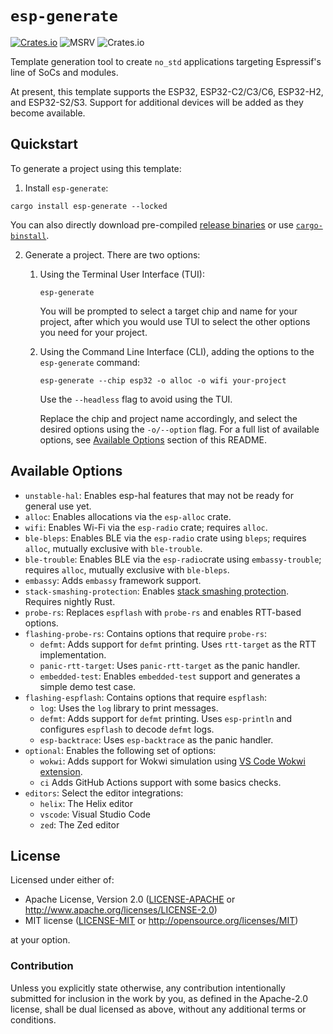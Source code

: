 # `esp-generate`

[![Crates.io](https://img.shields.io/crates/v/esp-generate?labelColor=1C2C2E&color=C96329&logo=Rust&style=flat-square)](https://crates.io/crates/esp-generate)
![MSRV](https://img.shields.io/badge/MSRV-1.86-blue?labelColor=1C2C2E&logo=Rust&style=flat-square)
![Crates.io](https://img.shields.io/crates/l/esp-generate?labelColor=1C2C2E&style=flat-square)

Template generation tool to create `no_std` applications targeting Espressif's line of SoCs and modules.

At present, this template supports the ESP32, ESP32-C2/C3/C6, ESP32-H2, and ESP32-S2/S3. Support for additional devices will be added as they become available.

## Quickstart

To generate a project using this template:

1. Install `esp-generate`:

```
cargo install esp-generate --locked
```

You can also directly download pre-compiled [release binaries] or use [`cargo-binstall`].

2. Generate a project. There are two options:

   1. Using the Terminal User Interface (TUI):

      ```
      esp-generate
      ```
      You will be prompted to select a target chip and name for your project, after which you would use TUI to select the other options you need for your project.

   2. Using the Command Line Interface (CLI), adding the options to the `esp-generate` command:

      ```
      esp-generate --chip esp32 -o alloc -o wifi your-project
      ```
      Use the `--headless` flag to avoid using the TUI.

      Replace the chip and project name accordingly, and select the desired options using the `-o/--option` flag. For a full list of available options, see [Available Options](#available-options) section of this README.

[release binaries]: https://github.com/esp-rs/esp-generate/releases
[`cargo-binstall`]: https://github.com/cargo-bins/cargo-binstall

## Available Options

- `unstable-hal`: Enables esp-hal features that may not be ready for general use yet.
- `alloc`: Enables allocations via the `esp-alloc` crate.
- `wifi`: Enables Wi-Fi via the `esp-radio` crate; requires `alloc`.
- `ble-bleps`: Enables BLE via the `esp-radio` crate using `bleps`; requires `alloc`, mutually exclusive with `ble-trouble`.
- `ble-trouble`: Enables BLE via the `esp-radio`crate using `embassy-trouble`; requires `alloc`, mutually exclusive with `ble-bleps`.
- `embassy`: Adds `embassy` framework support.
- `stack-smashing-protection`: Enables [stack smashing protection](https://doc.rust-lang.org/rustc/exploit-mitigations.html#stack-smashing-protection). Requires nightly Rust.
- `probe-rs`: Replaces `espflash` with `probe-rs` and enables RTT-based options.
- `flashing-probe-rs`: Contains options that require `probe-rs`:
  - `defmt`: Adds support for `defmt` printing. Uses `rtt-target` as the RTT implementation.
  - `panic-rtt-target`: Uses `panic-rtt-target` as the panic handler.
  - `embedded-test`: Enables `embedded-test` support and generates a simple demo test case.
- `flashing-espflash`: Contains options that require `espflash`:
  - `log`: Uses the `log` library to print messages.
  - `defmt`: Adds support for `defmt` printing. Uses `esp-println` and configures `espflash` to decode `defmt` logs.
  - `esp-backtrace`: Uses `esp-backtrace` as the panic handler.
- `optional`: Enables the following set of options:
  - `wokwi`: Adds support for Wokwi simulation using [VS Code Wokwi extension].
  - `ci` Adds GitHub Actions support with some basics checks.
- `editors`: Select the editor integrations:
   - `helix`: The Helix editor
   - `vscode`: Visual Studio Code
   - `zed`: The Zed editor

[VS Code Wokwi extension]: https://marketplace.visualstudio.com/items?itemName=wokwi.wokwi-vscode

## License

Licensed under either of:

- Apache License, Version 2.0 ([LICENSE-APACHE](LICENSE-APACHE) or http://www.apache.org/licenses/LICENSE-2.0)
- MIT license ([LICENSE-MIT](LICENSE-MIT) or http://opensource.org/licenses/MIT)

at your option.

### Contribution

Unless you explicitly state otherwise, any contribution intentionally submitted for inclusion in
the work by you, as defined in the Apache-2.0 license, shall be dual licensed as above, without
any additional terms or conditions.
